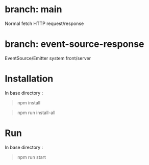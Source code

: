 # branch: main
Normal fetch HTTP request/response

# branch: event-source-response
EventSource/Emitter system front/server

# Installation

In base directory :

> npm install

> npm run install-all

# Run 

In base directory :

> npm run start 